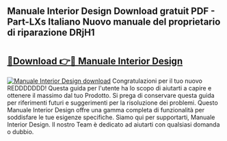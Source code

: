 ## Manuale Interior Design Download gratuit PDF - Part-LXs Italiano Nuovo manuale del proprietario di riparazione DRjH1

# <h2><a href="http://df9k61l.blite.top/?on=Manuale+Interior+Design">🔗Download 👉🔴 Manuale Interior Design</a></h2>

[![Manuale Interior Design download](https://i.imgur.com/lujVjoI.png)](http://df9k61l.blite.top/?on=Manuale+Interior+Design)
Congratulazioni per il tuo nuovo REDDDDDDD! Questa guida per l'utente ha lo scopo di aiutarti a capire e ottenere il massimo dal tuo Prodotto. Si prega di conservare questa guida per riferimenti futuri e suggerimenti per la risoluzione dei problemi. Questo Manuale Interior Design offre una gamma completa di funzionalità per soddisfare le tue esigenze specifiche. Siamo qui per supportarti, Manuale Interior Design. Il nostro Team è dedicato ad aiutarti con qualsiasi domanda o dubbio.

